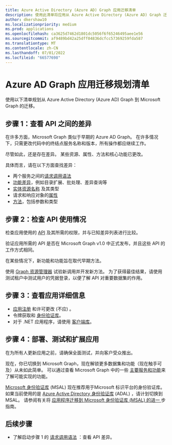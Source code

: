 ```yaml
---
title: Azure Active Directory (Azure AD) Graph 应用迁移清单
description: 使用此清单将应用从 Azure Active Directory (Azure AD) Graph 迁移到 Microsoft Graph。
author: dkershaw10
ms.localizationpriority: medium
ms.prod: applications
ms.openlocfilehash: ca3625d7462d1801dc5056f6f65246495aee1e56
ms.sourcegitcommit: af9489bd42a25dff04836dcfcc57369259fda587
ms.translationtype: MT
ms.contentlocale: zh-CN
ms.lasthandoff: 07/01/2022
ms.locfileid: "66577698"
---
```

# <a name="azure-ad-graph-app-migration-planning-checklist"></a>Azure AD Graph 应用迁移规划清单

使用以下清单规划从 Azure Active Directory (Azure AD) Graph 到 Microsoft Graph 的迁移。

## <a name="step-1-review-the-differences-between-the-apis"></a>步骤 1：查看 API 之间的差异

在许多方面，Microsoft Graph 类似于早期的 Azure AD Graph。 在许多情况下，只需更改代码中的终结点服务名称和版本，所有操作都应继续工作。

尽管如此，还是存在差异。 某些资源、属性、方法和核心功能已更改。

具体而言，请在以下方面查找差异：

- 两个服务之间的[请求调用语法](migrate-azure-ad-graph-request-differences.md)
- [功能差异](migrate-azure-ad-graph-feature-differences.md)，例如目录扩展、批处理、差异查询等
- [实体资源名称](migrate-azure-ad-graph-resource-differences.md) 及其类型
- 请求和响应对象的[属性](migrate-azure-ad-graph-property-differences.md)
- [方法](migrate-azure-ad-graph-method-differences.md)，包括参数和类型

## <a name="step-2-examine-api-use"></a>步骤 2：检查 API 使用情况

检查应用使用的 [API](migrate-azure-ad-graph-audit-api-use.md) 及其所需的权限，并与已知差异列表进行比较。  

验证应用所需的 API 是否在 Microsoft Graph v1.0 中正式发布，并且这些 API 的工作方式相同。

在某些情况下，新功能和功能旨在取代早期方法。

使用 [Graph 资源管理器](https://aka.ms/ge) 试验新调用并开发新方法。 为了获得最佳结果，请使用测试租户中测试用户的凭据登录，以便了解 API 对重要数据集的作用。

## <a name="step-3-review-app-details"></a>步骤 3：查看应用详细信息

- [应用注册](migrate-azure-ad-graph-app-registration.md) 和许可更改 (不应) 。
- 令牌获取和 [身份验证库](migrate-azure-ad-graph-authentication-library.md)。
- 对于 .NET 应用程序，请使用 [客户端库](migrate-azure-ad-graph-client-libraries.md)。

## <a name="step-4-deploy-test-and-extend-your-app"></a>步骤 4：部署、测试和扩展应用

在为所有人更新应用之前，请确保全面测试，并向客户受众推出。

现在，你已切换到 Microsoft Graph，现在解锁更多数据集和功能（现在触手可及）从未如此简单。 可以通过查看 Microsoft Graph 中的一些 [主要服务和功能](./overview-major-services.md)来了解可能实现的功能。

[Microsoft 身份验证库](/azure/active-directory/develop/reference-v2-libraries) (MSAL) 现在推荐用于Microsoft 标识平台的身份验证库。 如果当前使用的是 [Azure Active Directory 身份验证库](/azure/active-directory/develop/active-directory-authentication-libraries) (ADAL) ，请计划切换到 MSAL。 请参阅有关将 [应用程序迁移到 Microsoft 身份验证库 (MSAL) 的进一 ](/azure/active-directory/develop/msal-migration)步指南。

## <a name="next-steps"></a>后续步骤

- 了解启动步骤 1 的 [请求调用语法](migrate-azure-ad-graph-request-differences.md) ：查看 API 差异。
